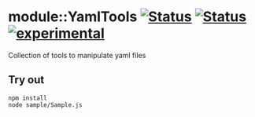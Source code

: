 # module::YamlTools [![Status](https://circleci.com/gh/Wandalen/wYamlTools.svg?style=shield)](https://img.shields.io/circleci/build/github/Wandalen/wYamlTools?label=Test&logo=Test) [![Status](https://github.com/Wandalen/wYamlTools/workflows/Test/badge.svg)](https://github.com/Wandalen/wYamlTools/actions?query=workflow%3ATest) [![experimental](https://img.shields.io/badge/stability-experimental-orange.svg)](https://github.com/emersion/stability-badges#experimental)

Collection of tools to manipulate yaml files

## Try out
```
npm install
node sample/Sample.js
```
